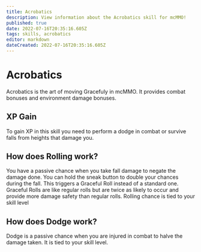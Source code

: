 ```yaml
---
title: Acrobatics
description: View information about the Acrobatics skill for mcMMO!
published: true
date: 2022-07-16T20:35:16.605Z
tags: skills, acrobatics
editor: markdown
dateCreated: 2022-07-16T20:35:16.605Z
---
```


# Acrobatics

Acrobatics is the art of moving Gracefuly in mcMMO. It provides combat bonuses and environment damage bonuses.

## XP Gain

To gain XP in this skill you need to perform a dodge in combat or survive falls from heights that damage you.

## How does Rolling work?

You have a passive chance when you take fall damage to negate the damage done. You can hold the sneak button to double your chances during the fall. This triggers a Graceful Roll instead of a standard one. Graceful Rolls are like regular rolls but are twice as likely to occur and provide more damage safety than regular rolls. Rolling chance is tied to your skill level

## How does Dodge work?

Dodge is a passive chance when you are injured in combat to halve the damage taken. It is tied to your skill level.
